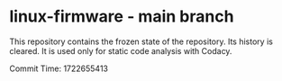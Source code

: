 # linux-firmware - main branch

This repository contains the frozen state of the repository.
Its history is cleared. It is used only for static code
analysis with Codacy.

Commit Time: 1722655413